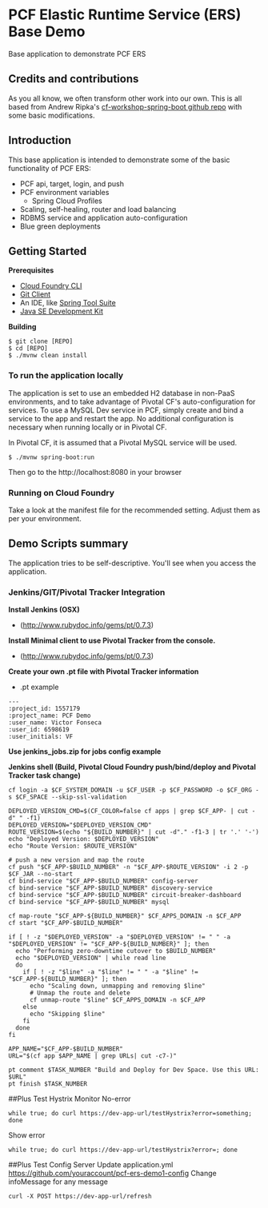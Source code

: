 # PCF Elastic Runtime Service (ERS) Base Demo
Base application to demonstrate PCF ERS

## Credits and contributions
As you all know, we often transform other work into our own. This is all based from Andrew Ripka's [cf-workshop-spring-boot github repo](https://github.com/pivotal-cf-workshop/cf-workshop-spring-boot) with some basic modifications.

## Introduction
This base application is intended to demonstrate some of the basic functionality of PCF ERS:

* PCF api, target, login, and push
* PCF environment variables
  * Spring Cloud Profiles
* Scaling, self-healing, router and load balancing
* RDBMS service and application auto-configuration
* Blue green deployments

## Getting Started

**Prerequisites**
- [Cloud Foundry CLI](http://info.pivotal.io/p0R00I0eYJ011dAUCN06lR2)
- [Git Client](http://info.pivotal.io/i1RI0AUe6gN00C010l12J0R)
- An IDE, like [Spring Tool Suite](http://info.pivotal.io/f00RC0N0lh01eU21IAJ260R)
- [Java SE Development Kit](http://info.pivotal.io/n0I60i3021AN0JU0le10CRR)

**Building**
```
$ git clone [REPO]
$ cd [REPO]
$ ./mvnw clean install
``` 

### To run the application locally
The application is set to use an embedded H2 database in non-PaaS environments, and to take advantage of Pivotal CF's auto-configuration for services. To use a MySQL Dev service in PCF, simply create and bind a service to the app and restart the app. No additional configuration is necessary when running locally or in Pivotal CF.

In Pivotal CF, it is assumed that a Pivotal MySQL service will be used.

```
$ ./mvnw spring-boot:run
```

Then go to the http://localhost:8080 in your browser

### Running on Cloud Foundry
Take a look at the manifest file for the recommended setting. Adjust them as per your environment.

## Demo Scripts summary
The application tries to be self-descriptive. You'll see when you access the application.

### Jenkins/GIT/Pivotal Tracker Integration

**Install Jenkins (OSX)**
- (http://www.rubydoc.info/gems/pt/0.7.3)

**Install Minimal client to use Pivotal Tracker from the console.**
- (http://www.rubydoc.info/gems/pt/0.7.3)

**Create your own .pt file with Pivotal Tracker information**
- .pt example
```
---
:project_id: 1557179
:project_name: PCF Demo
:user_name: Victor Fonseca
:user_id: 6598619
:user_initials: VF
```
**Use jenkins_jobs.zip for jobs config example**

**Jenkins shell (Build, Pivotal Cloud Foundry push/bind/deploy and Pivotal Tracker task change)**
```
cf login -a $CF_SYSTEM_DOMAIN -u $CF_USER -p $CF_PASSWORD -o $CF_ORG -s $CF_SPACE --skip-ssl-validation

DEPLOYED_VERSION_CMD=$(CF_COLOR=false cf apps | grep $CF_APP- | cut -d" " -f1)
DEPLOYED_VERSION="$DEPLOYED_VERSION_CMD"
ROUTE_VERSION=$(echo "${BUILD_NUMBER}" | cut -d"." -f1-3 | tr '.' '-')
echo "Deployed Version: $DEPLOYED_VERSION"
echo "Route Version: $ROUTE_VERSION"

# push a new version and map the route
cf push "$CF_APP-$BUILD_NUMBER" -n "$CF_APP-$ROUTE_VERSION" -i 2 -p $CF_JAR --no-start
cf bind-service "$CF_APP-$BUILD_NUMBER" config-server
cf bind-service "$CF_APP-$BUILD_NUMBER" discovery-service
cf bind-service "$CF_APP-$BUILD_NUMBER" circuit-breaker-dashboard
cf bind-service "$CF_APP-$BUILD_NUMBER" mysql

cf map-route "$CF_APP-${BUILD_NUMBER}" $CF_APPS_DOMAIN -n $CF_APP
cf start "$CF_APP-$BUILD_NUMBER"

if [ ! -z "$DEPLOYED_VERSION" -a "$DEPLOYED_VERSION" != " " -a "$DEPLOYED_VERSION" != "$CF_APP-${BUILD_NUMBER}" ]; then
  echo "Performing zero-downtime cutover to $BUILD_NUMBER"
  echo "$DEPLOYED_VERSION" | while read line
  do
    if [ ! -z "$line" -a "$line" != " " -a "$line" != "$CF_APP-${BUILD_NUMBER}" ]; then
      echo "Scaling down, unmapping and removing $line"
      # Unmap the route and delete
      cf unmap-route "$line" $CF_APPS_DOMAIN -n $CF_APP
    else
      echo "Skipping $line"
    fi
  done
fi

APP_NAME="$CF_APP-$BUILD_NUMBER"
URL="$(cf app $APP_NAME | grep URLs| cut -c7-)"

pt comment $TASK_NUMBER "Build and Deploy for Dev Space. Use this URL: $URL"
pt finish $TASK_NUMBER
```
##Plus Test Hystrix Monitor
No-error
```
while true; do curl https://dev-app-url/testHystrix?error=something; done
```
Show error
```
while true; do curl https://dev-app-url/testHystrix?error=; done
```
##Plus Test Config Server
Update application.yml https://github.com/youraccount/pcf-ers-demo1-config
Change infoMessage for any message
```
curl -X POST https://dev-app-url/refresh
```


